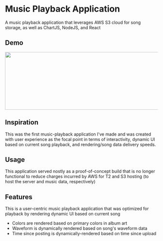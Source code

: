 # Music Playback Application

A music playback application that leverages AWS S3 cloud for song storage, as well as ChartJS, NodeJS, and React

## Demo

<p align="center">
  <img width="612" height="190" src="Demo/songDisplay.gif">
</p>

## Inspiration

This was the first music-playback application I've made and was created with user experience as the focal point in terms of interactivity, dynamic UI based on current song playback, and rendering/song data delivery speeds.

## Usage

This application served nostly as a proof-of-concept build that is no longer functional to reduce charges incurred by AWS for T2 and S3 hosting (to host the server and music data, respectively)

## Features

This is a user-centric music playback application that was optimized for playback by rendering dynamic UI based on current song

-   Colors are rendered based on primary colors in album art
-   Waveform is dynamically rendered based on song's waveform data
-   Time since posting is dynamically-rendered based on time since upload
